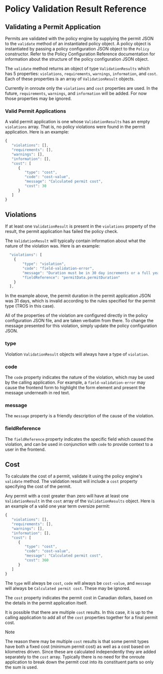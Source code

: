 # Policy Validation Result Reference

## Validating a Permit Application
Permits are validated with the policy engine by supplying the permit JSON to the `validate` method of an instantiated policy object. A policy object is instantiated by passing a policy configuration JSON object to the `Policy` constructor. Refer to the Policy Configuration Reference documentation for information about the structure of the policy configuration JSON object.

The `validate` method returns an object of type `ValidationResults` which has 5 properties: `violations`, `requirements`, `warnings`, `information`, and `cost`. Each of these properties is an array of `ValidationResult` objects.

Currently in onroute only the `violations` and `cost` properties are used. In the future, `requirements`, `warnings`, and `information` will be added. For now those properties may be ignored.

### Valid Permit Applications
A valid permit application is one whose `ValidationResults` has an empty `violations` array. That is, no policy violations were found in the permit application. Here is an example:

```js
{
   "violations": [],
   "requirements": [],
   "warnings": [],
   "information": [],
   "cost": [
      {
         "type": "cost",
         "code": "cost-value",
         "message": "Calculated permit cost",
         "cost": 30
      }
   ]
}
```

## Violations
If at least one `ValidationResult` is present in the `violations` property of the result, the permit application has failed the policy check.

The `ValidationResult` will typically contain information about what the nature of the violation was. Here is an example:

```js
  "violations": [
    {
        "type": "violation",
        "code": "field-validation-error",
        "message": "Duration must be in 30 day increments or a full year",
        "fieldReference": "permitData.permitDuration"
    }
  ],
```
In the example above, the permit duration in the permit application JSON was 31 days, which is invalid according to the rules specified for the permit type (TROS in this case).

All of the properties of the violation are configured directly in the policy configuration JSON file, and are taken verbatim from there. To change the message presented for this violation, simply update the policy configuration JSON.

### type
Violation `ValidationResult` objects will always have a type of `violation`.

### code
The `code` property indicates the nature of the violation, which may be used by the calling application. For example, a `field-validation-error` may cause the frontend form to highlight the form element and present the message underneath in red text.

### message
The `message` property is a friendly description of the cause of the violation.

### fieldReference
The `fieldReference` property indicates the specific field which caused the violation, and can be used in conjunction with `code` to provide context to a user in the frontend.

## Cost
To calculate the cost of a permit, validate it using the policy engine's `validate` method. The validation result will include a `cost` property specifying the cost of the permit.

Any permit with a cost greater than zero will have at least one `ValidationResult` in the `cost` array of the `ValidationResults` object. Here is an example of a valid one year term oversize permit:

```js
{
   "violations": [],
   "requirements": [],
   "warnings": [],
   "information": [],
   "cost": [
      {
         "type": "cost",
         "code": "cost-value",
         "message": "Calculated permit cost",
         "cost": 360
      }
   ]
}
```
The `type` will always be `cost`, `code` will always be `cost-value`, and `message` will always be `Calculated permit cost`. These may be ignored.

The `cost` property indicates the permit cost in Canadian dollars, based on the details in the permit application itself.

It is possible that there are multiple `cost` results. In this case, it is up to the calling application to add all of the `cost` properties together for a final permit cost.

> [!NOTE]
> The reason there may be multiple `cost` results is that some permit types have both a fixed cost (minimum permit cost) as well as a cost based on kilometres driven. Since these are calculated independently they are added separately to the `cost` array. Typically there is no need for the onroute application to break down the permit cost into its constituent parts so only the sum is used.